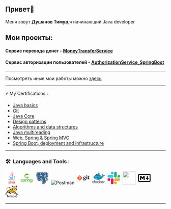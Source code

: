 ## Привет👋
Меня зовут **Душанов Тимур**,я начинающий Java developer



## Мои проекты:
#### Сервис перевода денег - [MoneyTransferService](https://github.com/TimurDushanov/TransferMoneyService.git)
#### Сервис авторизации пользователей - [AuthorizationService_SpringBoot](AuthorizationService_SpringBoot)

---

Посмотреть иные мои работы можно [здесь](https://github.com/TimurDushanov?tab=repositories)

</p>

---

 ⚡  My Certifications :
 - [Java basics](https://github.com/TimurDushanov/data/blob/master/%D0%BE%D1%81%D0%BD%D0%BE%D0%B2%D1%8B%20JAVA.pdf)
 - [Git](https://github.com/TimurDushanov/data/blob/master/certificategit.pdf)
 - [Java Core](https://github.com/TimurDushanov/data/blob/master/java%20core.pdf)
 - [Design patterns](https://github.com/TimurDushanov/data/blob/master/%D1%88%D0%B0%D0%B1%D0%BB%D0%BE%D0%BD%D1%8B%20%D0%BF%D1%80%D0%BE%D0%B5%D0%BA%D1%82%D0%B8%D1%80%D0%BE%D0%B2%D0%B0%D0%BD%D0%B8%D1%8F.pdf)
 - [Algorithms and data structures](https://github.com/TimurDushanov/data/blob/master/%D0%B0%D0%BB%D0%B3%D0%BE%D1%80%D0%B8%D1%82%D0%BC%D1%8B.pdf)
 - [Java multireading](https://github.com/TimurDushanov/data/blob/master/%D0%BC%D0%BD%D0%BE%D0%B3%D0%BE%D0%BF%D0%BE%D1%82%D0%BE%D1%87%D0%BA%D0%B0.pdf)
 - [Web, Spring & Spring MVC](https://github.com/TimurDushanov/data/blob/master/web%2C%20spring.pdf)
 - [Spring Boot, deployment and infrastructure](https://github.com/TimurDushanov/data/blob/master/spring%20boot.pdf)
 
 
 </p>

---

 ### 🛠 &nbsp;Languages and Tools :
<p>
<img src="https://github.com/devicons/devicon/blob/master/icons/java/java-original-wordmark.svg" title="Java" alt="Java" width="40" height="40"/>&nbsp;
<img src="https://github.com/devicons/devicon/blob/master/icons/spring/spring-original-wordmark.svg" title="Spring" alt="Spring" width="40" height="40"/>&nbsp;
<img src="https://github.com/devicons/devicon/blob/master/icons/postgresql/postgresql-original.svg"  title="PostgreSQL" **alt="PostgreSQL" width="40" height="40"/>&nbsp; 
<img src="https://www.vectorlogo.zone/logos/getpostman/getpostman-icon.svg" title="Postman"  alt="Postman" width="40" height="40"/>&nbsp;
<img src="https://github.com/devicons/devicon/blob/master/icons/git/git-original-wordmark.svg" title="Git" **alt="Git" width="40" height="40"/>&nbsp;
<img src="https://github.com/devicons/devicon/blob/master/icons/docker/docker-original-wordmark.svg"  title="Docker" **alt="Docker" width="40" height="40"/>&nbsp;
<img src="https://github.com/devicons/devicon/blob/master/icons/slack/slack-original.svg"  title="Slack" **alt="Slack" width="40" height="40"/>&nbsp; 
<img src="https://raw.githubusercontent.com/wiki/dbeaver/dbeaver/images/dbeaver-icon-64x64.png" **alt="DBeaver" width="40" height="40"/>&nbsp; 
<img src="https://github.com/devicons/devicon/blob/master/icons/markdown/markdown-original.svg" title="MD" **alt="MD" width="40" height="40"/>&nbsp;
<img src="https://github.com/devicons/devicon/blob/master/icons/tomcat/tomcat-original-wordmark.svg" title="TomCat" **alt="TomCat" width="40" height="40"/>&nbsp;
 
</p>

---

<!--
**TimurDushanov/TimurDushanov** is a ✨ _special_ ✨ repository because its `README.md` (this file) appears on your GitHub profile.

Here are some ideas to get you started:

- 🔭 I’m currently working on ...
- 🌱 I’m currently learning ...
- 👯 I’m looking to collaborate on ...
- 🤔 I’m looking for help with ...
- 💬 Ask me about ...
- 📫 How to reach me: ...
- 😄 Pronouns: ...
- ⚡ Fun fact: ...
-->
